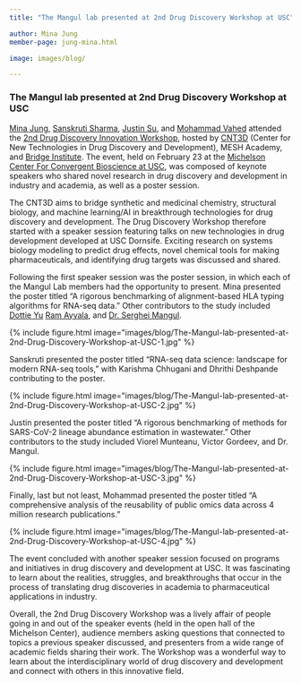 ```yaml
---
title: "The Mangul lab presented at 2nd Drug Discovery Workshop at USC"

author: Mina Jung
member-page: jung-mina.html

image: images/blog/

---
```

### The Mangul lab presented at 2nd Drug Discovery Workshop at USC

[Mina Jung](https://mangul-lab-usc.github.io/members/jung-mina.html), [Sanskruti Sharma](https://mangul-lab-usc.github.io/members/sharma-sanskruti.html), [Justin Su](https://mangul-lab-usc.github.io/members/su-justin.html), and [Mohammad Vahed](https://mangul-lab-usc.github.io/members/vahed-mohammad.html) attended the [2nd Drug Discovery Innovation Workshop](https://dornsife.usc.edu/news-briefs/news-brief/2024/02/drug-discovery-innovation-workshop/), hosted by [CNT3D](https://michelson.usc.edu/research/usc-cnt3d/) (Center for New Technologies in Drug Discovery and Development), MESH Academy, and [Bridge Institute](https://www.bridge-institute.org/). The event, held on February 23 at the [Michelson Center For Convergent Bioscience at USC](https://michelson.usc.edu/), was composed of keynote speakers who shared novel research in drug discovery and development in industry and academia, as well as a poster session. 

The CNT3D aims to bridge synthetic and medicinal chemistry, structural biology, and machine learning/AI in breakthrough technologies for drug discovery and development. The Drug Discovery Workshop therefore started with a speaker session featuring talks on new technologies in drug development developed at USC Dornsife. Exciting research on systems biology modeling to predict drug effects, novel chemical tools for making pharmaceuticals, and identifying drug targets was discussed and shared.

Following the first speaker session was the poster session, in which each of the Mangul Lab members had the opportunity to present. Mina presented the poster titled “A rigorous benchmarking of alignment-based HLA typing algorithms for RNA-seq data.” Other contributors to the study included [Dottie Yu](https://mangul-lab-usc.github.io/members/yu-dottie.html) [Ram Ayyala](https://mangul-lab-usc.github.io/members/ayyala-ram.html), and [Dr. Serghei Mangul](https://mangul-lab-usc.github.io/members/serghei-mangul.html).

{% include figure.html image="images/blog/The-Mangul-lab-presented-at-2nd-Drug-Discovery-Workshop-at-USC-1.jpg" %}

Sanskruti presented the poster titled “RNA-seq data science: landscape for modern RNA-seq tools,” with Karishma Chhugani and Dhrithi Deshpande contributing to the poster.

{% include figure.html image="images/blog/The-Mangul-lab-presented-at-2nd-Drug-Discovery-Workshop-at-USC-2.jpg" %}

Justin presented the poster titled “A rigorous benchmarking of methods for SARS-CoV-2 lineage abundance estimation in wastewater.” Other contributors to the study included Viorel Munteanu, Victor Gordeev, and Dr. Mangul.

{% include figure.html image="images/blog/The-Mangul-lab-presented-at-2nd-Drug-Discovery-Workshop-at-USC-3.jpg" %}

Finally, last but not least, Mohammad presented the poster titled “A comprehensive analysis of the reusability of public omics data across 4 million research publications.”

{% include figure.html image="images/blog/The-Mangul-lab-presented-at-2nd-Drug-Discovery-Workshop-at-USC-4.jpg" %}

The event concluded with another speaker session focused on programs and initiatives in drug discovery and development at USC. It was fascinating to learn about the realities, struggles, and breakthroughs that occur in the process of translating drug discoveries in academia to  pharmaceutical applications in industry. 

Overall, the 2nd Drug Discovery Workshop was a lively affair of people going in and out of the speaker events (held in the open hall of the Michelson Center), audience members asking questions that connected to topics a previous speaker discussed, and presenters from a wide range of academic fields sharing their work. The Workshop was a wonderful way to learn about the interdisciplinary world of drug discovery and development and connect with others in this innovative field.
